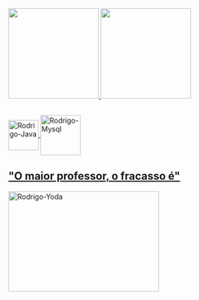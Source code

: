   
  
  ##
  
  <a href="https://github.com/RodrigoRocha03">
  <img height="180em" src="https://github-readme-stats.vercel.app/api?username=RodrigoRocha03&show_icons=true&theme=dark&include_all_commits=true&count_private=true"/>
  <img height="180em" src="https://github-readme-stats.vercel.app/api/top-langs/?username=RodrigoRocha03&layout=compact&langs_count=7&theme=dark"/>
  
  ##
  
</div>
<img align="center" alt="Rodrigo-Java" height="60" width="60" src="https://cdn.jsdelivr.net/gh/devicons/devicon/icons/java/java-plain-wordmark.svg"/>
<img align="center" alt="Rodrigo-Mysql" height="80" width="80" src="https://cdn.jsdelivr.net/gh/devicons/devicon/icons/mysql/mysql-original-wordmark.svg"/>         

          
  
</div> 

## "O maior professor, o fracasso é"
  <img align="center" alt="Rodrigo-Yoda" height="200" width="300" src="https://network.grupoabril.com.br/wp-content/uploads/sites/4/2020/02/desafio-jedi-de-mestre-yoda-consertar-as-frases-consegue-vocecc82.jpg?quality=100&amp;strip=info"/>   
